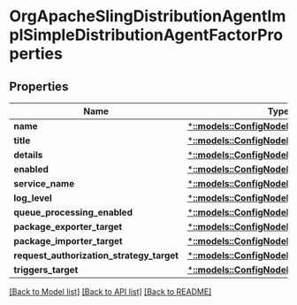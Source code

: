 # OrgApacheSlingDistributionAgentImplSimpleDistributionAgentFactorProperties

## Properties
Name | Type | Description | Notes
------------ | ------------- | ------------- | -------------
**name** | [***::models::ConfigNodePropertyString**](configNodePropertyString.md) |  | [optional] 
**title** | [***::models::ConfigNodePropertyString**](configNodePropertyString.md) |  | [optional] 
**details** | [***::models::ConfigNodePropertyString**](configNodePropertyString.md) |  | [optional] 
**enabled** | [***::models::ConfigNodePropertyBoolean**](configNodePropertyBoolean.md) |  | [optional] 
**service_name** | [***::models::ConfigNodePropertyString**](configNodePropertyString.md) |  | [optional] 
**log_level** | [***::models::ConfigNodePropertyDropDown**](configNodePropertyDropDown.md) |  | [optional] 
**queue_processing_enabled** | [***::models::ConfigNodePropertyBoolean**](configNodePropertyBoolean.md) |  | [optional] 
**package_exporter_target** | [***::models::ConfigNodePropertyString**](configNodePropertyString.md) |  | [optional] 
**package_importer_target** | [***::models::ConfigNodePropertyString**](configNodePropertyString.md) |  | [optional] 
**request_authorization_strategy_target** | [***::models::ConfigNodePropertyString**](configNodePropertyString.md) |  | [optional] 
**triggers_target** | [***::models::ConfigNodePropertyString**](configNodePropertyString.md) |  | [optional] 

[[Back to Model list]](../README.md#documentation-for-models) [[Back to API list]](../README.md#documentation-for-api-endpoints) [[Back to README]](../README.md)


